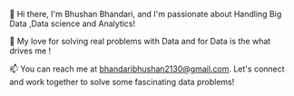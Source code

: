
👋 Hi there, I'm Bhushan Bhandari, and I'm passionate about Handling Big Data ,Data science and Analytics!

🧠 My love for solving real problems with Data and for Data is the what drives me ! 

📫 You can reach me at bhandaribhushan2130@gmail.com. Let's connect and work together to solve some fascinating data problems!


